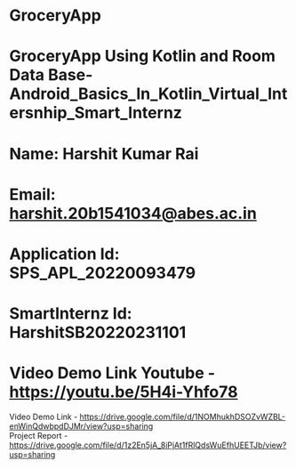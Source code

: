 # GroceryApp
# GroceryApp Using Kotlin and Room Data Base- Android_Basics_In_Kotlin_Virtual_Intersnhip_Smart_Internz
# Name: Harshit Kumar Rai
# Email: harshit.20b1541034@abes.ac.in
# Application Id: SPS_APL_20220093479
# SmartInternz Id: HarshitSB20220231101
# Video Demo Link Youtube - https://youtu.be/5H4i-Yhfo78
Video Demo Link - https://drive.google.com/file/d/1NOMhukhDSOZvWZBL-enWinQdwbpdDJMr/view?usp=sharing      
Project Report - https://drive.google.com/file/d/1z2En5jA_8iPjAt1fRlQdsWuEfhUEETJb/view?usp=sharing
